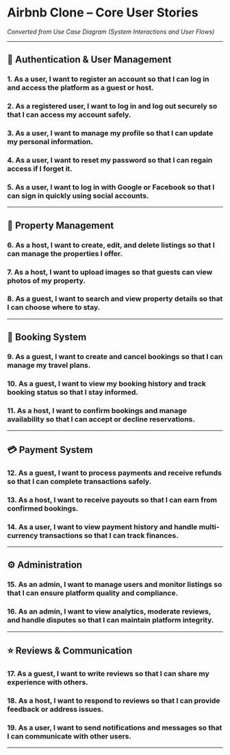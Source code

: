 # Airbnb Clone – Core User Stories  
*Converted from Use Case Diagram (System Interactions and User Flows)*

---

## 🔐 Authentication & User Management

### 1. As a user, I want to register an account so that I can log in and access the platform as a guest or host.

### 2. As a registered user, I want to log in and log out securely so that I can access my account safely.

### 3. As a user, I want to manage my profile so that I can update my personal information.

### 4. As a user, I want to reset my password so that I can regain access if I forget it.

### 5. As a user, I want to log in with Google or Facebook so that I can sign in quickly using social accounts.

---

## 🏡 Property Management

### 6. As a host, I want to create, edit, and delete listings so that I can manage the properties I offer.

### 7. As a host, I want to upload images so that guests can view photos of my property.

### 8. As a guest, I want to search and view property details so that I can choose where to stay.

---

## 📅 Booking System

### 9. As a guest, I want to create and cancel bookings so that I can manage my travel plans.

### 10. As a guest, I want to view my booking history and track booking status so that I stay informed.

### 11. As a host, I want to confirm bookings and manage availability so that I can accept or decline reservations.

---

## 💳 Payment System

### 12. As a guest, I want to process payments and receive refunds so that I can complete transactions safely.

### 13. As a host, I want to receive payouts so that I can earn from confirmed bookings.

### 14. As a user, I want to view payment history and handle multi-currency transactions so that I can track finances.

---

## ⚙️ Administration

### 15. As an admin, I want to manage users and monitor listings so that I can ensure platform quality and compliance.

### 16. As an admin, I want to view analytics, moderate reviews, and handle disputes so that I can maintain platform integrity.

---

## ⭐ Reviews & Communication

### 17. As a guest, I want to write reviews so that I can share my experience with others.

### 18. As a host, I want to respond to reviews so that I can provide feedback or address issues.

### 19. As a user, I want to send notifications and messages so that I can communicate with other users.

---

